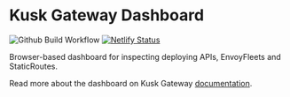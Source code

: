 # Kusk Gateway Dashboard

![Github Build Workflow](https://github.com/kubeshop/kusk-gateway-dashboard/actions/workflows/build.yml/badge.svg)
[![Netlify Status](https://api.netlify.com/api/v1/badges/b449965f-92a9-4233-b189-e4064c745793/deploy-status)](https://app.netlify.com/sites/gallant-edison-9baea8/deploys)

Browser-based dashboard for inspecting deploying APIs, EnvoyFleets and StaticRoutes.

Read more about the dashboard on Kusk Gateway
[documentation](https://kubeshop.github.io/kusk-gateway/dashboard/overview/).
